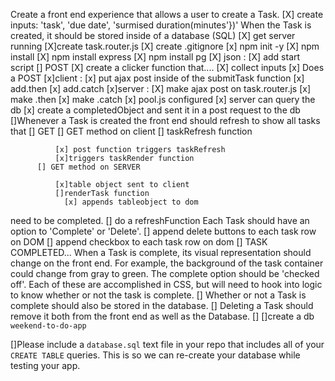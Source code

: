 Create a front end experience that allows a user to create a Task.
  [X] create inputs: 'task', 'due date', 'surmised duration(minutes'})'
When the Task is created, it should be stored inside of a database (SQL)
  [X] get server running
      [X]create task.router.js
      [X] create .gitignore
      [x] npm init -y
      [X] npm install
      [X] npm install express
      [X] npm install pg
      [X] json : 
          [X] add start script
  [] POST
      [X] create a clicker function that....
          [X] collect inputs
          [x] Does a POST
              [x]client :
                  [x] put ajax post inside of the submitTask function
                        [x] add.then
                        [x] add.catch
              [x]server :
                  [X] make ajax post on task.router.js
                  [x] make .then
                  [x] make .catch
                  [x] pool.js configured
                  [x] server can query the db
  [x] create a completedObject and sent it in a post request to the db
[]Whenever a Task is created the front end should refresh to show all tasks that 
      [] GET 
          [] GET method on client
              [] taskRefresh function
                  
              [x] post function triggers taskRefresh
              [x]triggers taskRender function
          [] GET method on SERVER
  
              [x]table object sent to client
              []renderTask function
                [x] appends tableobject to dom
need to be completed.
  [] do a refreshFunction
Each Task should have an option to 'Complete' or 'Delete'.
    [] append delete buttons to each task row on DOM
    [] append checkbox to each task row on dom
  []
  TASK COMPLETED...
When a Task is complete, its visual representation should change on the front end. For example, the background of the task container could change from gray to green. The complete option should be  'checked off'. Each of these are accomplished in CSS, but will need to hook into logic to know whether or not the task is complete.
  [] 
Whether or not a Task is complete should also be stored in the database.
  []
Deleting a Task should remove it both from the front end as well as the Database.
  []
[]create a db `weekend-to-do-app`

[]Please include a `database.sql` text file in your repo that includes all of your `CREATE TABLE` queries. This is so we can re-create your database while testing your app.